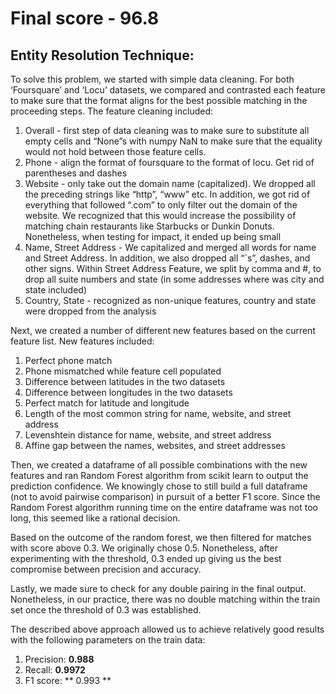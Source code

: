 # Final score - 96.8

## Entity Resolution Technique:

To solve this problem, we started with simple data cleaning. For both ‘Foursquare’ and ‘Locu’ datasets, we compared and contrasted each feature to make sure that the format aligns for the best possible matching in the proceeding steps. The feature cleaning included:

1. Overall - first step of data cleaning was to make sure to substitute all empty cells and “None”s with numpy NaN to make sure that the equality would not hold between those feature cells.
2. Phone - align the format of foursquare to the format of locu. Get rid of parentheses and dashes
3. Website - only take out the domain name (capitalized). We dropped all the preceding strings like “http”, “www” etc. In addition, we got rid of everything that followed “.com” to only filter out the domain of the website. We recognized that this would increase the possibility of matching chain restaurants like Starbucks or Dunkin Donuts. Nonetheless, when testing for impact, it ended up being small
4. Name, Street Address - We capitalized and merged all words for name and Street Address. In addition, we also dropped all “`s”, dashes, and other signs. Within Street Address Feature, we split by comma and #, to drop all suite numbers and state (in some addresses where was city and state included)
5. Country, State - recognized as non-unique features, country and state were dropped from the analysis

Next, we created a number of different new features based on the current feature list. New features included:
        
1. Perfect phone match
2. Phone mismatched while feature cell populated
3. Difference between latitudes in the two datasets
4. Difference between longitudes in the two datasets
5. Perfect match for latitude and longitude
6. Length of the most common string for name, website, and street address
7. Levenshtein distance for name, website, and street address
8. Affine gap between the names, websites, and street addresses

Then, we created a dataframe of all possible combinations with the new features and ran Random Forest algorithm from scikit learn to output the prediction confidence. We knowingly chose to still build a full dataframe (not to avoid pairwise comparison) in pursuit of a better F1 score. Since the Random Forest algorithm running time on the entire dataframe was not too long, this seemed like a rational decision.

Based on the outcome of the random forest, we then filtered for matches with score above 0.3. We originally chose 0.5. Nonetheless, after experimenting with the threshold, 0.3 ended up giving us the best compromise between precision and accuracy.

Lastly, we made sure to check for any double pairing in the final output. Nonetheless, in our practice, there was no double matching within the train set once the threshold of 0.3 was established.

The described above approach allowed us to achieve relatively good results with the following parameters on the train data:
1. Precision: **0.988**
2. Recall: **0.9972**
3. F1 score: ** 0.993 **
